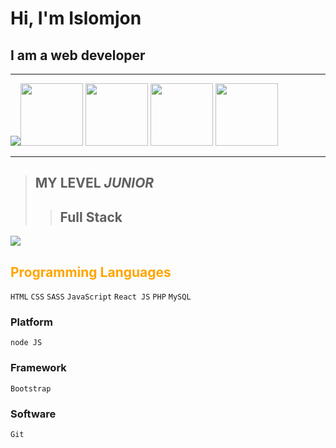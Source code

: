# Hi, I'm Islomjon  

## I am a web developer 

<hr>

<img src="https://media4.giphy.com/media/EUzxFv6gsWoOLNP4dD/100.webp?cid=ecf05e47lut364fwguqleg2tn0vunfuaiqrjt440svh8yqw1&ep=v1_gifs_related&rid=100.webp&ct=g" ><img src="https://media3.giphy.com/media/5y7FpPxYqpzq95enlN/200.webp?cid=ecf05e47lut364fwguqleg2tn0vunfuaiqrjt440svh8yqw1&ep=v1_gifs_related&rid=200.webp&ct=g" height="100"> <img src="https://media4.giphy.com/media/4nEX49exKktpOubjhI/giphy.gif?cid=ecf05e47u0zvolgjoekrffnb7r40cwkg2qig0f3f6io2cujo&ep=v1_gifs_search&rid=giphy.gif&ct=g" height="100"> <img src="https://media1.giphy.com/media/3ohs7PkZA1zW6INHAA/giphy.gif?cid=ecf05e470v24fng0qtwnf7po57kfmzmma3tc6yry3cvr9njl&ep=v1_gifs_search&rid=giphy.gif&ct=g" height="100"> <img src="https://media1.giphy.com/media/3o6fIWe9NNrVJHbygw/200.webp?cid=ecf05e47yl076dofansji9h2z56ciju8javriwg8xgaulalq&ep=v1_gifs_related&rid=200.webp&ct=g" height="100">


<hr>

> ## MY  LEVEL  _JUNIOR_
>> ## Full  Stack

<img src="https://encrypted-tbn0.gstatic.com/images?q=tbn:ANd9GcS-X05ahxFOrovDPj17QakxksEZXHv6fArgKQ&usqp=CAU">

## <font color="orange"> Programming  Languages </font>

`HTML` `CSS` `SASS` `JavaScript` `React JS` `PHP` `MySQL`

### Platform 

`node JS` 

### Framework

`Bootstrap`

### Software

`Git`
